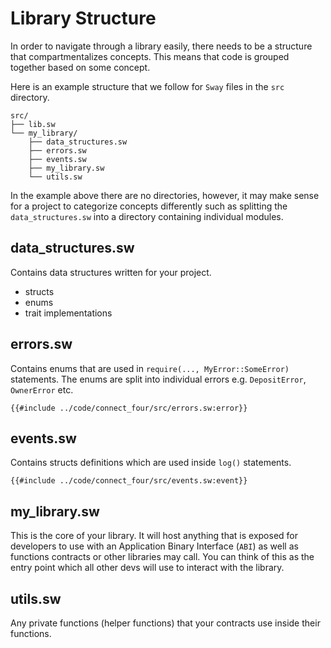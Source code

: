 # Library Structure

In order to navigate through a library easily, there needs to be a structure that compartmentalizes concepts. This means that code is grouped together based on some concept.

Here is an example structure that we follow for `Sway` files in the `src` directory.

```sway
src/
├── lib.sw
└── my_library/
    ├── data_structures.sw
    ├── errors.sw
    ├── events.sw
    ├── my_library.sw
    └── utils.sw
```

In the example above there are no directories, however, it may make sense for a project to categorize concepts differently such as splitting the `data_structures.sw` into a directory containing individual modules.

## data_structures.sw

Contains data structures written for your project.

- structs
- enums
- trait implementations

## errors.sw

Contains enums that are used in `require(..., MyError::SomeError)` statements.
The enums are split into individual errors e.g. `DepositError`, `OwnerError` etc.

```sway
{{#include ../code/connect_four/src/errors.sw:error}}
```

## events.sw

Contains structs definitions which are used inside `log()` statements.

```sway
{{#include ../code/connect_four/src/events.sw:event}}
```

## my_library.sw

This is the core of your library. It will host anything that is exposed for developers to use with an Application Binary Interface (`ABI`) as well as functions contracts or other libraries may call. You can think of this as the entry point which all other devs will use to interact with the library.

## utils.sw

Any private functions (helper functions) that your contracts use inside their functions.
